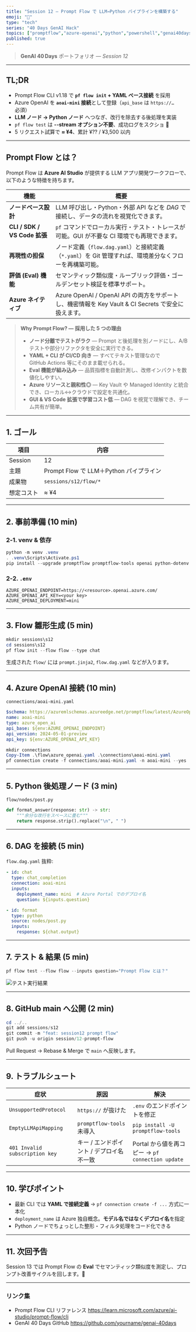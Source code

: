 ```yaml
---
title: "Session 12 — Prompt Flow で LLM→Python パイプラインを構築する"
emoji: "🚦"
type: "tech"
series: "40 Days GenAI Hack"
topics: ["promptflow","azure-openai","python","powershell","genai40days"]
published: true
---
```


> **GenAI 40 Days** ポートフォリオ — *Session 12*

---

## TL;DR

- Prompt Flow CLI v1.18 で **`pf flow init` + YAML ベース接続** を採用  
- Azure OpenAI を **`aoai-mini` 接続**として登録（`api_base` は `https://…` 必須）  
- **LLM ノード → Python ノード** へつなぎ、改行を除去する後処理を実装  
- `pf flow test` は **--stream オプション不要**、成功ログをスクショ 📸  
- 5 リクエスト試算で **≈ ¥4**、累計 ¥?? / ¥3,500 以内

* * *

## Prompt Flow とは？

Prompt Flow は **Azure AI Studio** が提供する LLM アプリ開発ワークフローで、以下のような特徴を持ちます。

| 機能 | 概要 |
|------|------|
| **ノードベース設計** | LLM 呼び出し・Python・外部 API などを *DAG* で接続し、データの流れを視覚化できます。 |
| **CLI / SDK / VS Code 拡張** | `pf` コマンドでローカル実行・テスト・トレースが可能。GUI が不要な CI 環境でも再現できます。 |
| **再現性の担保** | ノード定義（`flow.dag.yaml`）と接続定義（`*.yaml`）を Git 管理すれば、環境差分なくフローを再構築可能。 |
| **評価 (Eval) 機能** | セマンティック類似度・ルーブリック評価・ゴールデンセット検証を標準サポート。 |
| **Azure ネイティブ** | Azure OpenAI / OpenAI API の両方をサポートし、機密情報を Key Vault & CI Secrets で安全に扱えます。 |

> **Why Prompt Flow? — 採用した 5 つの理由**
> - **ノード分離でテストがラク** — Prompt と後処理を別ノードにし、A/B テストや部分リファクタを安全に実行できる。
> - **YAML + CLI が CI/CD 向き** — すべてテキスト管理なので GitHub Actions 等にそのまま載せられる。
> - **Eval 機能が組み込み** — 品質指標を自動計測し、改修インパクトを数値化しやすい。
> - **Azure リソースと親和性◎** — Key Vault や Managed Identity と統合でき、ローカル↔クラウドで設定を共通化。
> - **GUI & VS Code 拡張で学習コスト低** — DAG を視覚で理解でき、チーム共有が簡単。

* * *

## 1. ゴール

項目 | 内容  
---|---  
Session | 12  
主題 | Prompt Flow で LLM＋Python パイプライン  
成果物 | `sessions/s12/flow/*`  
想定コスト | ≈ ¥4  

* * *

## 2. 事前準備 (10 min)

### 2‑1. venv & 依存
```powershell
python -m venv .venv
. .venv\Scripts\Activate.ps1
pip install --upgrade promptflow promptflow-tools openai python-dotenv
```

### 2‑2. `.env`
```dotenv
AZURE_OPENAI_ENDPOINT=https://<resource>.openai.azure.com/
AZURE_OPENAI_API_KEY=<your key>
AZURE_OPENAI_DEPLOYMENT=mini
```

* * *

## 3. Flow 雛形生成 (5 min)
```powershell
mkdir sessions\s12
cd sessions\s12
pf flow init --flow flow --type chat
```
生成された `flow/` には `prompt.jinja2`, `flow.dag.yaml` などが入ります。

* * *

## 4. Azure OpenAI 接続 (10 min)

`connections/aoai-mini.yaml`
```yaml
$schema: https://azuremlschemas.azureedge.net/promptflow/latest/AzureOpenAIConnection.schema.json
name: aoai-mini
type: azure_open_ai
api_base: ${env:AZURE_OPENAI_ENDPOINT}
api_version: 2024-05-01-preview
api_key: ${env:AZURE_OPENAI_API_KEY}
```

```powershell
mkdir connections
Copy-Item .\flow\azure_openai.yaml .\connections\aoai-mini.yaml
pf connection create -f connections/aoai-mini.yaml -n aoai-mini --yes
```

* * *

## 5. Python 後処理ノード (3 min)

`flow/nodes/post.py`
```python
def format_answer(response: str) -> str:
    """余分な改行をスペースに畳む"""
    return response.strip().replace("\n", " ")
```

* * *

## 6. DAG を接続 (5 min)

`flow.dag.yaml` 抜粋:
```yaml
- id: chat
  type: chat_completion
  connection: aoai-mini
  inputs:
    deployment_name: mini  # Azure Portal でのデプロイ名
    question: ${inputs.question}

- id: format
  type: python
  source: nodes/post.py
  inputs:
    response: ${chat.output}
```

* * *

## 7. テスト & 結果 (5 min)
```powershell
pf flow test --flow flow --inputs question="Prompt Flow とは？"
```
![テスト実行結果](/images/s12-flow-test.png)

* * *

## 8. GitHub main へ公開 (2 min)
```powershell
cd ../..
git add sessions/s12
git commit -m "feat: session12 prompt flow"
git push -u origin session/12-prompt-flow
```
Pull Request → Rebase & Merge で `main` へ反映します。

* * *

## 9. トラブルシュート

症状 | 原因 | 解決  
---|---|---  
`UnsupportedProtocol` | `https://` が抜けた | `.env` のエンドポイントを修正  
`EmptyLLMApiMapping` | `promptflow-tools` 未導入 | `pip install -U promptflow-tools`  
`401 Invalid subscription key` | キー / エンドポイント / デプロイ名不一致 | Portal から値を再コピー → `pf connection update`  

* * *

## 10. 学びポイント

- 最新 CLI では **YAML で接続定義** → `pf connection create -f ...` 方式に一本化  
- `deployment_name` は Azure 独自概念。**モデル名ではなくデプロイ名**を指定  
- Python ノードでちょっとした整形・フィルタ処理をコード化できる

* * *

## 11. 次回予告

Session 13 では Prompt Flow の **Eval** でセマンティック類似度を測定し、プロンプト改善サイクルを回します。🚀

---

### リンク集
- Prompt Flow CLI リファレンス <https://learn.microsoft.com/azure/ai-studio/prompt-flow/cli>
- GenAI 40 Days GitHub <https://github.com/yourname/genai-40days>

